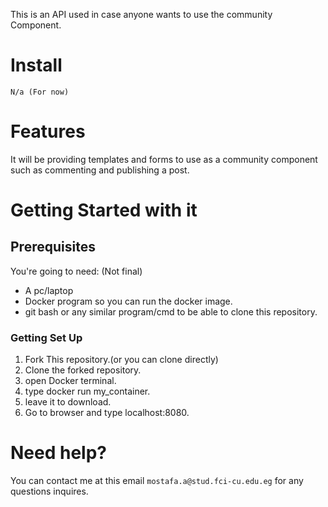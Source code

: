 This is an API used in case anyone wants to use the community Component.
# Install

```
N/a (For now)
```

# Features

It will be providing templates and forms to use as a community component such as commenting and publishing a post.

# Getting Started with it

## Prerequisites
You're going to need:
(Not final)
* A pc/laptop
* Docker program so you can run the docker image.
* git bash or any similar program/cmd to be able to clone this repository.

### Getting Set Up

1. Fork This repository.(or you can clone directly)
2. Clone the forked repository.
3. open Docker terminal.
4. type docker run my_container.
5. leave it to download.
6. Go to browser and type localhost:8080.

# Need help? 
You can contact me at this email ``mostafa.a@stud.fci-cu.edu.eg`` for any questions inquires.
